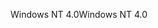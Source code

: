 <span data-ttu-id="c12f2-101">Windows NT 4.0</span><span class="sxs-lookup"><span data-stu-id="c12f2-101">Windows NT 4.0</span></span>
